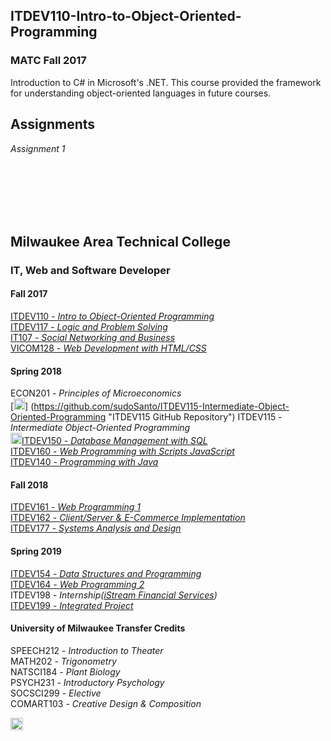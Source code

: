 ITDEV110-Intro-to-Object-Oriented-Programming
------
### MATC Fall 2017

Introduction to C# in Microsoft's .NET.  This course provided the framework for understanding object-oriented languages in future courses.

Assignments
------
*Assignment 1*

<br/>
<br/>
<br/>
<br/>
<br/>

Milwaukee Area Technical College
------
### IT, Web and Software Developer
#### Fall 2017
[ITDEV110 - *Intro to Object-Oriented Programming*](https://github.com/sudoSanto/ITDEV110-Intro-to-Object-Oriented-Programming "ITDEV110 GitHub Repository")\
[ITDEV117 - *Logic and Problem Solving*](https://github.com/sudoSanto/ITDEV117-Logic-and-Problem-Solving "ITDEV117 GitHub Repository")\
[IT107 - *Social Networking and Business*](https://github.com/sudoSanto/IT107-Social-Networking-and-Business "IT107 GitHub Repository")\
[VICOM128 - *Web Development with HTML/CSS*](https://github.com/sudoSanto/VICOM128-Web-Development-with-HTML-CSS "VICOM128 GitHub Repository")

#### Spring 2018
ECON201 - *Principles of Microeconomics*\
[<img src="https://github.com/favicon.ico" alt="alt text" width="18" height="18">]
(https://github.com/sudoSanto/ITDEV115-Intermediate-Object-Oriented-Programming "ITDEV115 GitHub Repository")
ITDEV115 - *Intermediate Object-Oriented Programming*\
<img src="https://github.com/favicon.ico" alt="alt text" width="18" height="18">[ITDEV150 - *Database Management with SQL*](https://github.com/sudoSanto/ITDEV150-Database-Management-with-SQL "ITDEV150 GitHub Repository")\
[ITDEV160 - *Web Programming with Scripts JavaScript*](https://github.com/sudoSanto/ITDEV160-Web-Programming-With-Scripts-JavaScript "ITDEV160 GitHub Repository")\
[ITDEV140 - *Programming with Java*](https://github.com/sudoSanto/ITDEV140-Programming-with-Java "ITDEV140 GitHub Repository")

#### Fall 2018
[ITDEV161 - *Web Programming 1*](https://github.com/sudoSanto/ITDEV161-Web-Programming-1 "ITDEV161 GitHub Repository")\
[ITDEV162 - *Client/Server & E-Commerce Implementation*](https://github.com/sudoSanto/ITDEV162-Client-Server-and-E-Commerce-Implementation "ITDEV162 GitHub Repository")\
[ITDEV177 - *Systems Analysis and Design*](https://github.com/sudoSanto/ITDEV177-Systems-Analysis-and-Design "ITDEV177 GitHub Repository")

#### Spring 2019
[ITDEV154 - *Data Structures and Programming*](https://github.com/sudoSanto/ITDEV154-Data-Structures-and-Programming "ITDEV154 GitHub Repository")\
[ITDEV164 - *Web Programming 2*](https://github.com/sudoSanto/ITDEV164-Web-Programming-2 "ITDEV164 GitHub Repository")\
ITDEV198 - *Internship([iStream Financial Services](https://www.istreamfs.com/ "iStream Financial Services"))*\
[ITDEV199 - *Integrated Project*](https://github.com/sudoSanto/ITDEV199-Integrated-Project "ITDEV199 GitHub Repository")

#### University of Milwaukee Transfer Credits
SPEECH212 - *Introduction to Theater*\
MATH202 - *Trigonometry*\
NATSCI184 - *Plant Biology*\
PSYCH231 - *Introductory Psychology*\
SOCSCI299 - *Elective*\
COMART103 - *Creative Design & Composition*

<img src="https://github.com/favicon.ico" alt="alt text" width="20" height="20">

